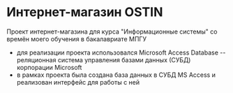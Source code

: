 # Интернет-магазин OSTIN
Проект интернет-магазина для курса "Информационные системы" со времён моего обучения в бакалавриате МПГУ
* для реализации проекта использовался Microsoft Access Database -- реляционная система управления базами данных (СУБД) корпорации Microsoft
* в рамках проекта была создана база данных в СУБД MS Access и реализован интерфейс для работы с ней
